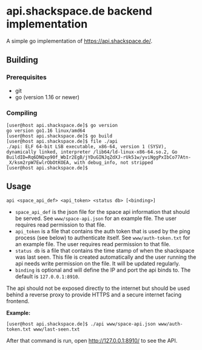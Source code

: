 # api.shackspace.de backend implementation

A simple go implementation of https://api.shackspace.de/.

## Building

### Prerequisites

- git
- go (version 1.16 or newer)

### Compiling

```sh-session
[user@host api.shackspace.de]$ go version
go version go1.16 linux/amd64
[user@host api.shackspace.de]$ go build
[user@host api.shackspace.de]$ file ./api
./api: ELF 64-bit LSB executable, x86-64, version 1 (SYSV), dynamically linked, interpreter /lib64/ld-linux-x86-64.so.2, Go BuildID=Rq6DNQxp90f_WbIr2EgB/jYDuGINJqZdXJ-rUk51w/yviNggPxIbCo77Atn-_X/ksm2rpW7EwlrObOtKOEA, with debug_info, not stripped
[user@host api.shackspace.de]$
```

## Usage

```
api <space_api_def> <api_token> <status db> [<binding>]
```

- `space_api_def` is the json file for the space api information that should be served. See `www/space-api.json` for an example file. The user requires read permission to that file.
- `api_token` is a file that contains the auth token that is used by the ping process (see below) to authenticate itself. See `www/auth-token.txt` for an example file. The user requires read permission to that file.
- `status db` is a file that contains the time stamp of when the shackspace was last seen. This file is created automatically and the user running the api needs write permission on the file. It will be updated regularly.
- `binding` is optional and will define the IP and port the api binds to. The default is `127.0.0.1:8910`.

The api should not be exposed directly to the internet but should be used behind a reverse proxy to provide HTTPS and a secure internet facing frontend.

**Example:**

```sh-session
[user@host api.shackspace.de]$ ./api www/space-api.json www/auth-token.txt www/last-seen.txt
```

After that command is run, open http://127.0.0.1:8910/ to see the API.
